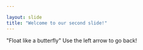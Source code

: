 ```yaml
---

layout: slide
title: "Welcome to our second slide!"
---
```

"Float  like a butterfly"
Use the left arrow to go back!
